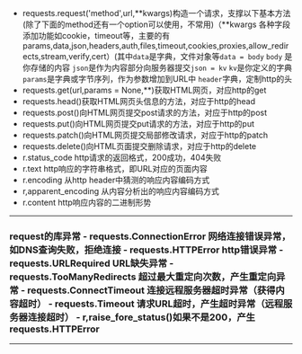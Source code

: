 - requests.request('method',url,**kwargs)构造一个请求，支撑以下基本方法(除了下面的method还有一个option可以使用，不常用)（**kwargs 各种字段添加功能如cookie，timeout等，主要的有params,data,json,headers,auth,files,timeout,cookies,proxies,allow_redirects,stream,verify,cert）(其中`data`是字典，文件对象等`data = body`   `body` 是你存储的内容 `json`是作为内容部分向服务器提交`json = kv` `kv`是你定义的字典 `params`是字典或字节序列，作为参数增加到URL中 `header`字典，定制http的头
- requests.get(url,params = None,**)获取HTML网页，对应http的get
- requests.head()获取HTML网页头信息的方法，对应于http的head
- requests.post()向HTML网页提交post请求的方法，对应于http的post
- requests.put()向HTML网页提交put请求的方法，对应于http的put
- requests.patch()向HTML网页提交局部修改请求，对应于http的patch
- requests.delete()向HTML页面提交删除请求，对应于http的delete
- r.status_code http请求的返回格式，200成功，404失败
- r.text http响应的字符串格式，即URL对应的页面内容
- r.encoding 从http header中猜测的响应内容编码方式
- r,apparent_encoding 从内容分析出的响应内容编码方式
- r.content http响应内容的二进制形势

<hr>
<h3>request的库异常
- requests.ConnectionError 网络连接错误异常，如DNS查询失败，拒绝连接
- requests.HTTPError http错误异常
- requests.URLRequired URL缺失异常
- requests.TooManyRedirects 超过最大重定向次数，产生重定向异常
- requests.ConnectTimeout 连接远程服务器超时异常（获得内容超时）
- requests.Timeout 请求URL超时，产生超时异常（远程服务器连接超时）
- r,raise_fore_status()如果不是200，产生requests.HTTPError
<hr>


<!--stackedit_data:
eyJoaXN0b3J5IjpbMjkyOTQzNzUyLDQ3MDI2NjQ1MiwtOTYwOD
Q1OTg4LDIxMzIzNjI1MjYsLTEzMDc1ODM3NjQsLTU0MDA1MjQ5
NCwxMzg5MjQ1NTMxXX0=
-->